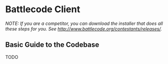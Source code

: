 Battlecode Client
=================

*NOTE: If you are a competitor, you can download the installer that does all these steps for you. See http://www.battlecode.org/contestants/releases/.*

Basic Guide to the Codebase
---------------------------

TODO
